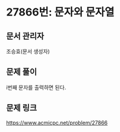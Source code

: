 # 27866번: 문자와 문자열
## 문서 관리자
조승효(문서 생성자)
## 문제 풀이
i번째 문자를 출력하면 된다.
## 문제 링크
https://www.acmicpc.net/problem/27866